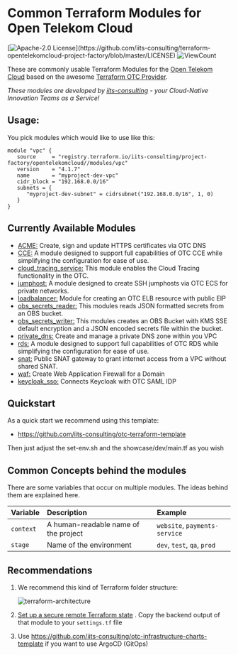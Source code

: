 # Common Terraform Modules for Open Telekom Cloud

[![Apache-2.0 License](https://img.shields.io/badge/License-Apache%202.0-blue.svg?)](https://github.com/iits-consulting/terraform-opentelekomcloud-project-factory/blob/master/LICENSE)
![ViewCount](https://views.whatilearened.today/views/github/iits-consulting/terraform-opentelekomcloud-project-factory.svg)

These are commonly usable Terraform Modules for the [Open Telekom Cloud](https://open-telekom-cloud.com) based on the
awesome [Terraform OTC Provider](https://registry.terraform.io/providers/opentelekomcloud/opentelekomcloud/latest/docs).

*These modules are developed by [iits-consulting](https://iits-consulting.de/) - your Cloud-Native Innovation Teams as a
Service!*

## Usage:

You pick modules which would like to use like this:

```hcl
module "vpc" {
   source     = "registry.terraform.io/iits-consulting/project-factory/opentelekomcloud//modules/vpc"
   version    = "4.1.7"
   name       = "myproject-dev-vpc"
   cidr_block = "192.168.0.0/16"
   subnets = {
      "myproject-dev-subnet" = cidrsubnet("192.168.0.0/16", 1, 0)
   }
}
```

## Currently Available Modules
- [ACME:](https://github.com/iits-consulting/terraform-opentelekomcloud-project-factory/tree/master/modules/acme) Create, sign and update HTTPS certificates via OTC DNS
- [CCE:](https://github.com/iits-consulting/terraform-opentelekomcloud-project-factory/tree/master/modules/cce) A module designed to support full capabilities of OTC CCE while simplifying the configuration for ease of use.
- [cloud_tracing_service:](https://github.com/iits-consulting/terraform-opentelekomcloud-project-factory/tree/master/modules/cloud_tracing_service) This module enables the Cloud Tracing functionality in the OTC.
- [jumphost:](https://github.com/iits-consulting/terraform-opentelekomcloud-project-factory/tree/master/modules/jumphost) A module designed to create SSH jumphosts via OTC ECS for private networks.
- [loadbalancer:](https://github.com/iits-consulting/terraform-opentelekomcloud-project-factory/tree/master/modules/loadbalancer) Module for creating an OTC ELB resource with public EIP
- [obs_secrets_reader:](https://github.com/iits-consulting/terraform-opentelekomcloud-project-factory/tree/master/modules/obs_secrets_reader) This modules reads JSON formatted secrets from an OBS bucket.
- [obs_secrets_writer:](https://github.com/iits-consulting/terraform-opentelekomcloud-project-factory/tree/master/modules/obs_secrets_writer) This modules creates an OBS Bucket with KMS SSE default encryption and a JSON encoded secrets file within the bucket.
- [private_dns:](https://github.com/iits-consulting/terraform-opentelekomcloud-project-factory/tree/master/modules/private_dns) Create and manage a private DNS zone within you VPC
- [rds:](https://github.com/iits-consulting/terraform-opentelekomcloud-project-factory/tree/master/modules/rds) A module designed to support full capabilities of OTC RDS while simplifying the configuration for ease of use.
- [snat:](https://github.com/iits-consulting/terraform-opentelekomcloud-project-factory/tree/master/modules/snat) Public SNAT gateway to grant internet access from a VPC without shared SNAT.
- [waf:](https://github.com/iits-consulting/terraform-opentelekomcloud-project-factory/tree/master/modules/waf) Create Web Application Firewall for a Domain
- [keycloak_sso:](https://github.com/iits-consulting/terraform-opentelekomcloud-project-factory/tree/master/modules/keycloak_sso) Connects Keycloak with OTC SAML IDP

## Quickstart

As a quick start we recommend using this template: 

- https://github.com/iits-consulting/otc-terraform-template

Then just adjust the set-env.sh and the showcase/dev/main.tf as you wish

## Common Concepts behind the modules

There are some variables that occur on multiple modules. The ideas behind them are explained here.

| Variable   | Description                          | Example                       |
|:-----------|:-------------------------------------|:------------------------------|
| `context`  | A human-readable name of the project | `website`, `payments-service` |
| `stage   ` | Name of the environment              | `dev`, `test`, `qa`, `prod`   |


## Recommendations

1. We recommend this kind of Terraform folder structure:

   ![terraform-architecture](https://raw.githubusercontent.com/iits-consulting/terraform-opentelekomcloud-project-factory/master/docs/terraform-architecture.png?token=ANLMHOIDTUQL6GGQVNHTC7DAZNHMI)

2. [Set up a secure remote Terraform state](./tf_state_backend)
   . Copy the backend output of that module to your `settings.tf` file
3. Use https://github.com/iits-consulting/otc-infrastructure-charts-template if you want to use ArgoCD (GitOps)